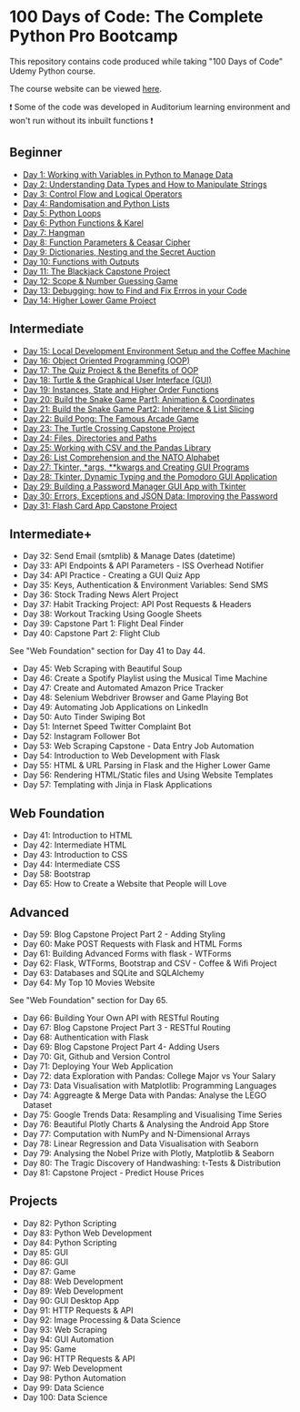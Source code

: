 # 100 Days of Code: The Complete Python Pro Bootcamp

This repository contains code produced while taking "100 Days of Code" Udemy Python course.

The course website can be viewed [here](https://www.udemy.com/course/100-days-of-code).

❗ Some of the code was developed in Auditorium learning environment and won't run without its inbuilt functions ❗

## Beginner 

* [Day 1: Working with Variables in Python to Manage Data](https://github.com/VikSil/Udemy100daysOfCode/tree/trunk/beginner/day_001-variables)
* [Day 2: Understanding Data Types and How to Manipulate Strings](https://github.com/VikSil/Udemy100daysOfCode/tree/trunk/beginner/day_002-data_types)
* [Day 3: Control Flow and Logical Operators](https://github.com/VikSil/Udemy100daysOfCode/tree/trunk/beginner/day_003-control_flow_logical_operators)
* [Day 4: Randomisation and Python Lists](https://github.com/VikSil/Udemy100daysOfCode/tree/trunk/beginner/day_004-randomisation_lists)
* [Day 5: Python Loops](https://github.com/VikSil/Udemy100daysOfCode/tree/trunk/beginner/day_005-loops)
* [Day 6: Python Functions & Karel](https://github.com/VikSil/Udemy100daysOfCode/tree/trunk/beginner/day_006-functions)
* [Day 7: Hangman](https://github.com/VikSil/Udemy100daysOfCode/tree/trunk/beginner/day_007-hangman_game)
* [Day 8: Function Parameters & Ceasar Cipher](https://github.com/VikSil/Udemy100daysOfCode/tree/trunk/beginner/day_008-function_parameters)
* [Day 9: Dictionaries, Nesting and the Secret Auction](https://github.com/VikSil/Udemy100daysOfCode/tree/trunk/beginner/day_009-dictionaries_nesting)
* [Day 10: Functions with Outputs](https://github.com/VikSil/Udemy100daysOfCode/tree/trunk/beginner/day_010-functions_with_outputs)
* [Day 11: The Blackjack Capstone Project](https://github.com/VikSil/Udemy100daysOfCode/tree/trunk/beginner/day_011-blackjack)
* [Day 12: Scope & Number Guessing Game](https://github.com/VikSil/Udemy100daysOfCode/tree/trunk/beginner/day_012-scope)
* [Day 13: Debugging: how to Find and Fix Errros in your Code](https://github.com/VikSil/Udemy100daysOfCode/tree/trunk/beginner/day_013-debugging)
* [Day 14: Higher Lower Game Project](https://github.com/VikSil/Udemy100daysOfCode/tree/trunk/beginner/day_014-higher_lower_game)

## Intermediate

* [Day 15: Local Development Environment Setup and the Coffee Machine](https://github.com/VikSil/Udemy100daysOfCode/tree/trunk/intermediate/day_015-environment_and_cofee_machine)
* [Day 16: Object Oriented Programming (OOP)](https://github.com/VikSil/Udemy100daysOfCode/tree/trunk/intermediate/day_016-oop)
* [Day 17: The Quiz Project & the Benefits of OOP](https://github.com/VikSil/Udemy100daysOfCode/tree/trunk/intermediate/day_017-quiz_project)
* [Day 18: Turtle & the Graphical User Interface (GUI)](https://github.com/VikSil/Udemy100daysOfCode/tree/trunk/intermediate/day_018-turtle_and_gui)
* [Day 19: Instances, State and Higher Order Functions](https://github.com/VikSil/Udemy100daysOfCode/tree/trunk/intermediate/day_019-instances_state_higher_order_functions)
* [Day 20: Build the Snake Game Part1: Animation & Coordinates](https://github.com/VikSil/Udemy100daysOfCode/tree/trunk/intermediate/day_020_021-snake_game)
* [Day 21: Build the Snake Game Part2: Inheritence & List Slicing](https://github.com/VikSil/Udemy100daysOfCode/tree/trunk/intermediate/day_020_021-snake_game)
* [Day 22: Build Pong: The Famous Arcade Game](https://github.com/VikSil/Udemy100daysOfCode/tree/trunk/intermediate/day_022-pong)
* [Day 23: The Turtle Crossing Capstone Project](https://github.com/VikSil/Udemy100daysOfCode/tree/trunk/intermediate/day_023-turtle_crossing)
* [Day 24: Files, Directories and Paths](https://github.com/VikSil/Udemy100daysOfCode/tree/trunk/intermediate/day_024-files_directories_paths)
* [Day 25: Working with CSV and the Pandas Library](https://github.com/VikSil/Udemy100daysOfCode/tree/trunk/intermediate/day_025-csv_and_pandas)
* [Day 26: List Comprehension and the NATO Alphabet](https://github.com/VikSil/Udemy100daysOfCode/tree/trunk/intermediate/day_026-list_comprehension)
* [Day 27: Tkinter, *args, **kwargs and Creating GUI Programs](https://github.com/VikSil/Udemy100daysOfCode/tree/trunk/intermediate/day_027-tkinter_args_kwargs_gui)
* [Day 28: Tkinter, Dynamic Typing and the Pomodoro GUI Application](https://github.com/VikSil/Udemy100daysOfCode/tree/trunk/intermediate/day_028-tkinter_dynamic_typing_pomodoro)
* [Day 29: Building a Password Manager GUI App with Tkinter](https://github.com/VikSil/Udemy100daysOfCode/tree/trunk/intermediate/day_029-password_manager)
* [Day 30: Errors, Exceptions and JSON Data: Improving the Password](https://github.com/VikSil/Udemy100daysOfCode/tree/trunk/intermediate/day_030-errors_exceptions_json)
* [Day 31: Flash Card App Capstone Project](https://github.com/VikSil/Udemy100daysOfCode/tree/trunk/intermediate/day_031-flash_card_app)

## Intermediate+

* Day 32: Send Email (smtplib) & Manage Dates (datetime)
* Day 33: API Endpoints & API Parameters - ISS Overhead Notifier
* Day 34: API Practice - Creating a GUI Quiz App
* Day 35: Keys, Authentication & Environment Variables: Send SMS
* Day 36: Stock Trading News Alert Project
* Day 37: Habit Tracking Project: API Post Requests & Headers
* Day 38: Workout Tracking Using Google Sheets
* Day 39: Capstone Part 1: Flight Deal Finder
* Day 40: Capstone Part 2: Flight Club

See "Web Foundation" section for Day 41 to Day 44. 
  
* Day 45: Web Scraping with Beautiful Soup
* Day 46: Create a Spotify Playlist using the Musical Time Machine
* Day 47: Create and Automated Amazon Price Tracker
* Day 48: Selenium Webdriver Browser and Game Playing Bot
* Day 49: Automating Job Applications on LinkedIn
* Day 50: Auto Tinder Swiping Bot
* Day 51: Internet Speed Twitter Complaint Bot
* Day 52: Instagram Follower Bot
* Day 53: Web Scraping Capstone - Data Entry Job Automation
* Day 54: Introduction to Web Development with Flask
* Day 55: HTML & URL Parsing in Flask and the Higher Lower Game
* Day 56: Rendering HTML/Static files and Using Website Templates
* Day 57: Templating with Jinja in Flask Applications

## Web Foundation

* Day 41: Introduction to HTML
* Day 42: Intermediate HTML
* Day 43: Introduction to CSS
* Day 44: Intermediate CSS
* Day 58: Bootstrap
* Day 65: How to Create a Website that People will Love
  
## Advanced

* Day 59: Blog Capstone Project Part 2 - Adding Styling
* Day 60: Make POST Requests with Flask and HTML Forms
* Day 61: Building Advanced Forms with flask - WTForms
* Day 62: Flask, WTForms, Bootstrap and CSV - Coffee & Wifi Project
* Day 63: Databases and SQLite and SQLAlchemy
* Day 64: My Top 10 Movies Website

See "Web Foundation" section for Day 65.

* Day 66: Building Your Own API with RESTful Routing
* Day 67: Blog Capstone Project Part 3 - RESTful Routing
* Day 68: Authentication with Flask
* Day 69: Blog Capstone Project Part 4- Adding Users
* Day 70: Git, Github and Version Control
* Day 71: Deploying Your Web Application
* Day 72: data Exploration with Pandas: College Major vs Your Salary
* Day 73: Data Visualisation with Matplotlib: Programming Languages
* Day 74: Aggreagte & Merge Data with Pandas: Analyse the LEGO Dataset
* Day 75: Google Trends Data: Resampling and Visualising Time Series
* Day 76: Beautiful Plotly Charts & Analysing the Android App Store
* Day 77: Computation with NumPy and N-Dimensional Arrays
* Day 78: Linear Regression and Data Visualisation with Seaborn
* Day 79: Analysing the Nobel Prize with Plotly, Matplotlib & Seaborn
* Day 80: The Tragic Discovery of Handwashing: t-Tests & Distribution
* Day 81: Capstone Project - Predict House Prices

## Projects

* Day 82: Python Scripting
* Day 83: Python Web Development
* Day 84: Python Scripting
* Day 85: GUI
* Day 86: GUI
* Day 87: Game
* Day 88: Web Development
* Day 89: Web Development
* Day 90: GUI Desktop App
* Day 91: HTTP Requests & API
* Day 92: Image Processing & Data Science
* Day 93: Web Scraping
* Day 94: GUI Automation
* Day 95: Game
* Day 96: HTTP Requests & API
* Day 97: Web Development
* Day 98: Python Automation
* Day 99: Data Science
* Day 100: Data Science
